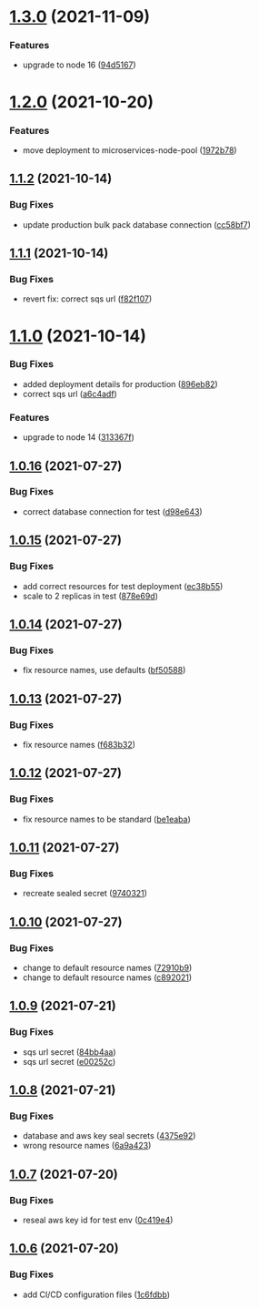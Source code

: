 # [1.3.0](https://github.com/Greenstand/bulk-pack-consumer/compare/v1.2.0...v1.3.0) (2021-11-09)


### Features

* upgrade to node 16 ([94d5167](https://github.com/Greenstand/bulk-pack-consumer/commit/94d516749e6c7d47683d0f110f1e89bab2716696))

# [1.2.0](https://github.com/Greenstand/bulk-pack-consumer/compare/v1.1.2...v1.2.0) (2021-10-20)


### Features

* move deployment to microservices-node-pool ([1972b78](https://github.com/Greenstand/bulk-pack-consumer/commit/1972b7887053df9ff2dd8c8c6773b1d348e5771e))

## [1.1.2](https://github.com/Greenstand/bulk-pack-consumer/compare/v1.1.1...v1.1.2) (2021-10-14)


### Bug Fixes

* update production bulk pack database connection ([cc58bf7](https://github.com/Greenstand/bulk-pack-consumer/commit/cc58bf7f26399b504375d8e39f6672efa7358154))

## [1.1.1](https://github.com/Greenstand/bulk-pack-consumer/compare/v1.1.0...v1.1.1) (2021-10-14)


### Bug Fixes

* revert fix: correct sqs url ([f82f107](https://github.com/Greenstand/bulk-pack-consumer/commit/f82f107af6106fe8906bcd8f09f02970f899df67))

# [1.1.0](https://github.com/Greenstand/bulk-pack-consumer/compare/v1.0.16...v1.1.0) (2021-10-14)


### Bug Fixes

* added deployment details for production ([896eb82](https://github.com/Greenstand/bulk-pack-consumer/commit/896eb8232c86cb92c32caf9ba1462dd12dab0713))
* correct sqs url ([a6c4adf](https://github.com/Greenstand/bulk-pack-consumer/commit/a6c4adf2cfc8dd6a693d4f9b987887e13a911b44))


### Features

* upgrade to node 14 ([313367f](https://github.com/Greenstand/bulk-pack-consumer/commit/313367f34ce505ceb7e7fd28e94c63dfb5e7cafc))

## [1.0.16](https://github.com/Greenstand/bulk-pack-consumer/compare/v1.0.15...v1.0.16) (2021-07-27)


### Bug Fixes

* correct database connection for test ([d98e643](https://github.com/Greenstand/bulk-pack-consumer/commit/d98e643541be9d8586728fdd9f9a2d078c5ab2f0))

## [1.0.15](https://github.com/Greenstand/bulk-pack-consumer/compare/v1.0.14...v1.0.15) (2021-07-27)


### Bug Fixes

* add correct resources for test deployment ([ec38b55](https://github.com/Greenstand/bulk-pack-consumer/commit/ec38b55a7cb80d7dfbaf4871e34fe31e50ba1a76))
* scale to 2 replicas in test ([878e69d](https://github.com/Greenstand/bulk-pack-consumer/commit/878e69d7a66607cd964a36b86c3a2bdf0030da6b))

## [1.0.14](https://github.com/Greenstand/bulk-pack-consumer/compare/v1.0.13...v1.0.14) (2021-07-27)


### Bug Fixes

* fix resource names, use defaults ([bf50588](https://github.com/Greenstand/bulk-pack-consumer/commit/bf505882831ea744e545cae15e406cbf51fa34e8))

## [1.0.13](https://github.com/Greenstand/bulk-pack-consumer/compare/v1.0.12...v1.0.13) (2021-07-27)


### Bug Fixes

* fix resource names ([f683b32](https://github.com/Greenstand/bulk-pack-consumer/commit/f683b321da2dd23b588b24423f422a709b7d8fd9))

## [1.0.12](https://github.com/Greenstand/bulk-pack-consumer/compare/v1.0.11...v1.0.12) (2021-07-27)


### Bug Fixes

* fix resource names to be standard ([be1eaba](https://github.com/Greenstand/bulk-pack-consumer/commit/be1eabade9aec4242b1af31b56e625f851ebf677))

## [1.0.11](https://github.com/Greenstand/bulk-pack-consumer/compare/v1.0.10...v1.0.11) (2021-07-27)


### Bug Fixes

* recreate sealed secret ([9740321](https://github.com/Greenstand/bulk-pack-consumer/commit/97403212b951ca80ec7e7f872ae8c60d16ac4acc))

## [1.0.10](https://github.com/Greenstand/bulk-pack-consumer/compare/v1.0.9...v1.0.10) (2021-07-27)


### Bug Fixes

* change to default resource names ([72910b9](https://github.com/Greenstand/bulk-pack-consumer/commit/72910b9016f1c4f31b1ec0a044696fe760e37cf1))
* change to default resource names ([c892021](https://github.com/Greenstand/bulk-pack-consumer/commit/c892021d273d96dbd0e0a99537444bf7b75e1d5b))

## [1.0.9](https://github.com/Greenstand/bulk-pack-consumer/compare/v1.0.8...v1.0.9) (2021-07-21)


### Bug Fixes

* sqs url secret ([84bb4aa](https://github.com/Greenstand/bulk-pack-consumer/commit/84bb4aa2f776501d9c3ad310840c796beb055ae2))
* sqs url secret ([e00252c](https://github.com/Greenstand/bulk-pack-consumer/commit/e00252c89ea24f549f82e35925ae65faa86fd6a7))

## [1.0.8](https://github.com/Greenstand/bulk-pack-consumer/compare/v1.0.7...v1.0.8) (2021-07-21)


### Bug Fixes

* database and aws key seal secrets ([4375e92](https://github.com/Greenstand/bulk-pack-consumer/commit/4375e92227ce8d08ffd88f17f90ede751c9ace68))
* wrong resource names ([6a9a423](https://github.com/Greenstand/bulk-pack-consumer/commit/6a9a423785dc8b486201d80643d0740bd4da1197))

## [1.0.7](https://github.com/Greenstand/bulk-pack-consumer/compare/v1.0.6...v1.0.7) (2021-07-20)


### Bug Fixes

* reseal aws key id for test env ([0c419e4](https://github.com/Greenstand/bulk-pack-consumer/commit/0c419e43666e7cb4fb610b5a64871f9caf612446))

## [1.0.6](https://github.com/Greenstand/bulk-pack-consumer/compare/v1.0.5...v1.0.6) (2021-07-20)


### Bug Fixes

* add CI/CD configuration files ([1c6fdbb](https://github.com/Greenstand/bulk-pack-consumer/commit/1c6fdbbf5fab71aecddd0355cd9c563511c7963b))

